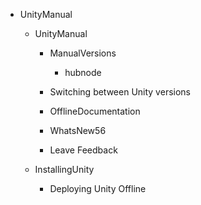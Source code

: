 
- UnityManual

  - UnityManual

    - ManualVersions

      - hubnode

    - Switching between Unity versions
    - OfflineDocumentation
    - WhatsNew56
    - Leave Feedback

  - InstallingUnity

    - Deploying Unity Offline



